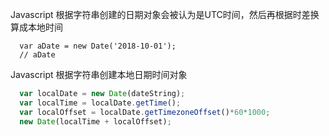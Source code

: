 Javascript 根据字符串创建的日期对象会被认为是UTC时间，然后再根据时差换算成本地时间
```
  var aDate = new Date('2018-10-01');
  // aDate 
```
Javascript 根据字符串创建本地日期时间对象
```javascript
  var localDate = new Date(dateString);
  var localTime = localDate.getTime();
  var localOffset = localDate.getTimezoneOffset()*60*1000;
  new Date(localTime + localOffset);
```
